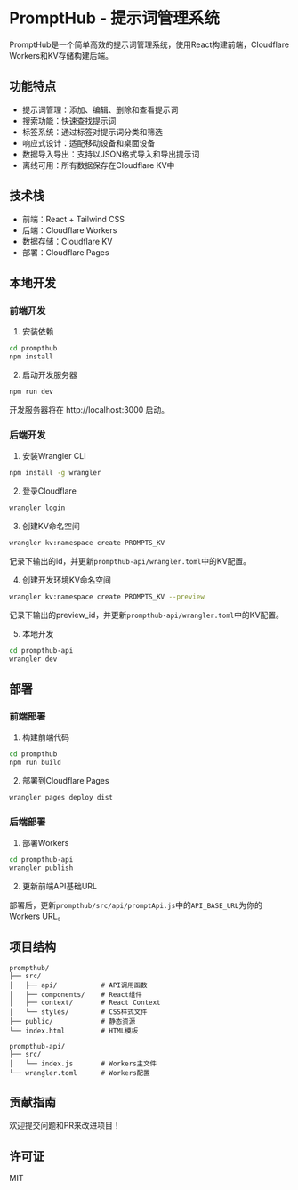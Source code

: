 # PromptHub - 提示词管理系统

PromptHub是一个简单高效的提示词管理系统，使用React构建前端，Cloudflare Workers和KV存储构建后端。

## 功能特点

- 提示词管理：添加、编辑、删除和查看提示词
- 搜索功能：快速查找提示词
- 标签系统：通过标签对提示词分类和筛选
- 响应式设计：适配移动设备和桌面设备
- 数据导入导出：支持以JSON格式导入和导出提示词
- 离线可用：所有数据保存在Cloudflare KV中

## 技术栈

- 前端：React + Tailwind CSS
- 后端：Cloudflare Workers
- 数据存储：Cloudflare KV
- 部署：Cloudflare Pages

## 本地开发

### 前端开发

1. 安装依赖

```bash
cd prompthub
npm install
```

2. 启动开发服务器

```bash
npm run dev
```

开发服务器将在 http://localhost:3000 启动。

### 后端开发

1. 安装Wrangler CLI

```bash
npm install -g wrangler
```

2. 登录Cloudflare

```bash
wrangler login
```

3. 创建KV命名空间

```bash
wrangler kv:namespace create PROMPTS_KV
```

记录下输出的id，并更新`prompthub-api/wrangler.toml`中的KV配置。

4. 创建开发环境KV命名空间

```bash
wrangler kv:namespace create PROMPTS_KV --preview
```

记录下输出的preview_id，并更新`prompthub-api/wrangler.toml`中的KV配置。

5. 本地开发

```bash
cd prompthub-api
wrangler dev
```

## 部署

### 前端部署

1. 构建前端代码

```bash
cd prompthub
npm run build
```

2. 部署到Cloudflare Pages

```bash
wrangler pages deploy dist
```

### 后端部署

1. 部署Workers

```bash
cd prompthub-api
wrangler publish
```

2. 更新前端API基础URL

部署后，更新`prompthub/src/api/promptApi.js`中的`API_BASE_URL`为你的Workers URL。

## 项目结构

```
prompthub/
├── src/
│   ├── api/           # API调用函数
│   ├── components/    # React组件
│   ├── context/       # React Context
│   └── styles/        # CSS样式文件
├── public/            # 静态资源
└── index.html         # HTML模板

prompthub-api/
├── src/
│   └── index.js       # Workers主文件
└── wrangler.toml      # Workers配置
```

## 贡献指南

欢迎提交问题和PR来改进项目！

## 许可证

MIT 